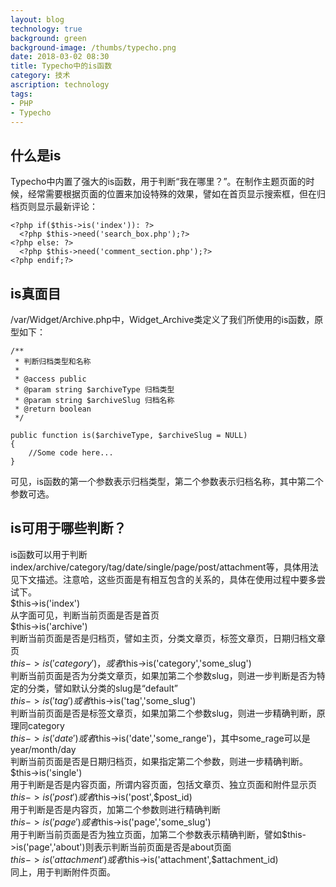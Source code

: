 ```yaml
---
layout: blog
technology: true
background: green
background-image: /thumbs/typecho.png
date: 2018-03-02 08:30
title: Typecho中的is函数
category: 技术
ascription: technology
tags:
- PHP
- Typecho
---
```


## 什么是is ##  
Typecho中内置了强大的is函数，用于判断“我在哪里？”。在制作主题页面的时候，经常需要根据页面的位置来加设特殊的效果，譬如在首页显示搜索框，但在归档页则显示最新评论：  
```
<?php if($this->is('index')): ?>
  <?php $this->need('search_box.php');?>
<?php else: ?>
  <?php $this->need('comment_section.php');?>
<?php endif;?>
```  
## is真面目 ##  
/var/Widget/Archive.php中，Widget_Archive类定义了我们所使用的is函数，原型如下：  
```
/**
 * 判断归档类型和名称
 *
 * @access public
 * @param string $archiveType 归档类型
 * @param string $archiveSlug 归档名称
 * @return boolean
 */

public function is($archiveType, $archiveSlug = NULL)
{
    //Some code here...
}
```  
可见，is函数的第一个参数表示归档类型，第二个参数表示归档名称，其中第二个参数可选。  
## is可用于哪些判断？ ##  
is函数可以用于判断index/archive/category/tag/date/single/page/post/attachment等，具体用法见下文描述。注意哈，这些页面是有相互包含的关系的，具体在使用过程中要多尝试下。  
$this->is('index')  
从字面可见，判断当前页面是否是首页  
$this->is('archive')  
判断当前页面是否是归档页，譬如主页，分类文章页，标签文章页，日期归档文章页  
$this->is('category')，或者$this->is('category','some_slug')  
判断当前页面是否为分类文章页，如果加第二个参数slug，则进一步判断是否为特定的分类，譬如默认分类的slug是“default”  
$this->is('tag')或者$this->is('tag','some_slug')  
判断当前页面是否是标签文章页，如果加第二个参数slug，则进一步精确判断，原理同category  
$this->is('date')或者$this->is('date','some_range')，其中some_rage可以是year/month/day  
判断当前页面是否是日期归档页，如果指定第二个参数，则进一步精确判断。  
$this->is('single')  
用于判断是否是内容页面，所谓内容页面，包括文章页、独立页面和附件显示页  
$this->is('post')或者$this->is('post',$post_id)  
用于判断是否是内容页，加第二个参数则进行精确判断  
$this->is('page')或者$this->is('page','some_slug')  
用于判断当前页面是否为独立页面，加第二个参数表示精确判断，譬如$this->is('page','about')则表示判断当前页面是否是about页面  
$this->is('attachment')或者$this->is('attachment',$attachment_id)  
同上，用于判断附件页面。  